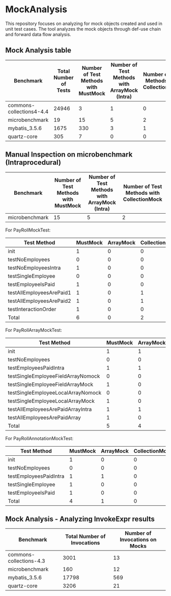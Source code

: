 # MockAnalysis

This repository focuses on analyzing for mock objects created and used in unit test cases. The tool analyzes the mock objects through def-use chain and forward data flow analysis.

## Mock Analysis table
| Benchmark | Total Number of Tests | Number of Test Methods with MustMock | Number of Test Methods with ArrayMock (Intra) | Number of Test Methods with CollectionMock |
| --- | --- | --- | --- | --- |
| commons-collections4-4.4 | 24946 | 3 | 1 | 0 |
| microbenchmark | 19 | 15 | 5 | 2 |
| mybatis_3.5.6 | 1675 | 330 | 3 | 1 |
| quartz-core | 305 | 7 | 0 | 0 |

## Manual Inspection on microbenchmark  (Intraprocedural)

| Benchmark | Number of Test Methods with MustMock | Number of Test Methods with ArrayMock (Intra) | Number of Test Methods with CollectionMock |
| --- | --- | --- | --- |
| microbenchmark | 15 | 5 | 2 |

For PayRollMockTest:

| Test Method | MustMock | ArrayMock | CollectionMock |
| --- | --- | --- | --- |
| init | 1 | 0 | 0 |
| testNoEmployees | 0 | 0 | 0 |
| testNoEmployeesIntra | 1 | 0 | 0 |
| testSingleEmployee | 0 | 0 | 0 |
| testEmployeeIsPaid | 1 | 0 | 0 |
| testAllEmployeesArePaid1 | 1 | 0 | 1 |
| testAllEmployeesArePaid2 | 1 | 0 | 1 |
| testInteractionOrder | 1 | 0 | 0 |
| Total | 6 | 0 | 2 |

For PayRollArrayMockTest:

| Test Method | MustMock | ArrayMock | CollectionMock |
| --- | --- | --- | --- |
| init | 1 | 1 | 0 |
| testNoEmployees | 0 | 0 | 0 |
| testEmployeesPaidIntra | 1 | 1 | 0 |
| testSingleEmployeeFieldArrayNomock | 0 | 0 | 0 |
| testSingleEmployeeFieldArrayMock | 1 | 0 | 0 |
| testSingleEmployeeLocalArrayNomock | 0 | 0 | 0 |
| testSingleEmployeeLocalArrayMock | 1 | 0 | 0 |
| testAllEmployeesArePaidArrayIntra | 1 | 1 | 0 |
| testAllEmployeesArePaidArray | 1 | 0 | 0 |
| Total | 5 | 4 | 0 |

For PayRollAnnotationMockTest:

| Test Method | MustMock | ArrayMock | CollectionMock |
| --- | --- | --- | --- |
| init | 1 | 0 | 0 |
| testNoEmployees | 0 | 0 | 0 |
| testEmployeesPaidIntra | 1 | 1 | 0 |
| testSingleEmployee | 1 | 0 | 0 |
| testEmployeeIsPaid | 1 | 0 | 0 |
| Total | 4 | 1 | 0 |

## Mock Analysis - Analyzing InvokeExpr results
| Benchmark | Total Number of Invocations | Number of Invocations on Mocks |
| --- | --- | --- |
| commons-collections-4.3 | 3001 | 13 |
| microbenchmark | 160 | 12 |
| mybatis_3.5.6 | 17798 | 569 |
| quartz-core | 3206 | 21 |
